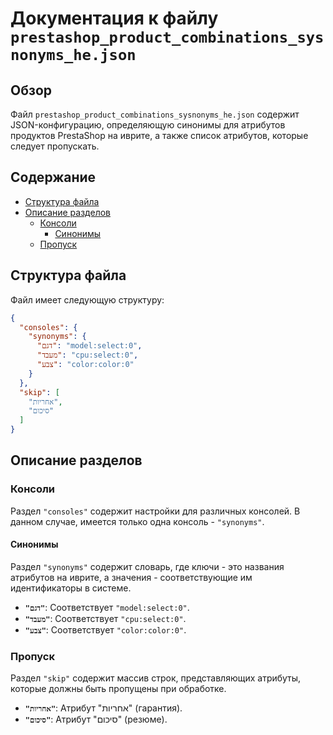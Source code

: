 # Документация к файлу `prestashop_product_combinations_sysnonyms_he.json`

## Обзор

Файл `prestashop_product_combinations_sysnonyms_he.json` содержит JSON-конфигурацию, определяющую синонимы для атрибутов продуктов PrestaShop на иврите, а также список атрибутов, которые следует пропускать.

## Содержание

- [Структура файла](#структура-файла)
- [Описание разделов](#описание-разделов)
    - [Консоли](#консоли)
        - [Синонимы](#синонимы)
    - [Пропуск](#пропуск)

## Структура файла

Файл имеет следующую структуру:

```json
{
  "consoles": {
    "synonyms": {
      "דגם": "model:select:0",
      "מעבד": "cpu:select:0",
      "צבע": "color:color:0"
    }
  },
  "skip": [
    "אחריות",
    "סיכום"
  ]
}
```

## Описание разделов

### Консоли

Раздел `"consoles"` содержит настройки для различных консолей. В данном случае, имеется только одна консоль - `"synonyms"`.

#### Синонимы

Раздел `"synonyms"` содержит словарь, где ключи - это названия атрибутов на иврите, а значения - соответствующие им идентификаторы в системе.

-   **`"דגם"`**: Соответствует `"model:select:0"`.
-   **`"מעבד"`**: Соответствует `"cpu:select:0"`.
-   **`"צבע"`**: Соответствует `"color:color:0"`.

### Пропуск

Раздел `"skip"` содержит массив строк, представляющих атрибуты, которые должны быть пропущены при обработке.

-   **`"אחריות"`**: Атрибут "אחריות" (гарантия).
-   **`"סיכום"`**: Атрибут "סיכום" (резюме).